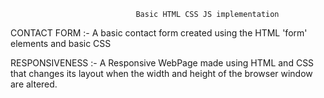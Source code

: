                                 Basic HTML CSS JS implementation 

CONTACT FORM :- A basic contact form created using the HTML 'form' elements and basic CSS 

RESPONSIVENESS :- A Responsive WebPage made using HTML and CSS that changes its layout when the width and height of the browser window are altered. 
